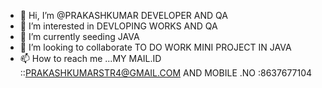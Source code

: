 - 👋 Hi, I’m @PRAKASHKUMAR DEVELOPER AND QA
- 👀 I’m interested in DEVLOPING WORKS AND QA 
- 🌱 I’m currently seeding JAVA
- 💞️ I’m looking to collaborate TO DO WORK MINI PROJECT IN JAVA 
- 📫 How to reach me ...MY MAIL.ID ::PRAKASHKUMARSTR4@GMAIL.COM AND MOBILE .NO :8637677104

<!---
PRAKASHKUMARDEV/PRAKASHKUMARDEV is a ✨ special ✨ repository because its `README.md` (this file) appears on your GitHub profile.
You can click the Preview link to take a look at your changes.
--->
